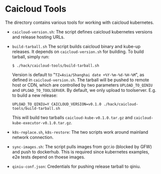 # Caicloud Tools

The directory contains various tools for working with caicloud kubernetes.

- `caicloud-version.sh`:
  The script defines caicloud kubernetes versions and release hosting URLs.

- `build-tarball.sh`
  The script builds caicloud binary and kube-up releases. It depends on `caicloud-version.sh` for building. To build tarball, simply run:
  ```
  $ ./hack/caicloud-tools/build-tarball.sh
  ```
  Version is default to "`TZ=Asia/Shanghai date +%Y-%m-%d-%H-%M`", as defined in `caicloud-version.sh`. The tarball will be pushed to remote host or CDN, which are
  controlled by two parameters `UPLOAD_TO_QINIU` and `UPLOAD_TO_TOOLSERVER`. By default, we only upload to toolserver. E.g. to build a new release:
  ```
  UPLOAD_TO_QINIU=Y CAICLOUD_VERSION=v0.1.0 ./hack/caicloud-tools/build-tarball.sh
  ```
  This will build two tarballs `caicloud-kube-v0.1.0.tar.gz` and `caicloud-kube-executor-v0.1.0.tar.gz`.

- `k8s-replace.sh`, `k8s-restore`: The two scripts work around mainland network connection.

- `sync-images.sh`: The script pulls images from gcr.io (blocked by GFW) and push to dockerhub. This is required since kubernetes examples, e2e tests depend on
  thoese images.

- `qiniu-conf.json`: Credentials for pushing release tarball to qiniu.
